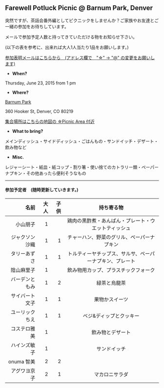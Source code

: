 ## Farewell Potluck Picnic @ Barnum Park, Denver
突然ですが、茶話会番外編としてピクニックをしませんか？ご家族やお友達とご一緒の参加をお待ちしています。

メールで参加予定人数と持ってきていただける物をお知らせ下さい。

(以下の表を参考に、出来れば大人1人当たり1品をお願いします。)

<a href="mailto:tomoko.kd☆gmail.com?subject=Farewell Potluck Picnic @ Barnum Park">参加表明メールはこちらから　(アドレス欄で　"☆" -> "@" の変更をお願いします)</a>


* __When?__ 

Thursday, June 23, 2015 from 1 pm


* __Where?__ 

[Barnum Park](https://www.google.com/maps/place/Barnum+Park/@39.7253119,-105.0288308,17z/data=!3m1!4b1!4m2!3m1!1s0x876c7f56fce4197f:0x6b22a7d3d8f9ed2e!6m1!1e1 "Where?")

360 Hooker St, Denver, CO 80219

[集合場所はこちらの地図の ☆Picnic Area 付近](http://www.denvergov.org/portals/747/documents/parkart/ParkArt_Barnum%20Park.pdf)

* __What to bring?__

メインディッシュ・サイドディッシュ・ごはんもの・サンドイッチ・デザート・飲み物など

* __Misc.__

レジャーシート・紙皿・紙コップ・割り箸・使い捨てのカトラリー類・ペーパーナプキン・その他あったら便利そうなもの

***
#### 参加予定者　(随時更新していきます。)
| 名前　|大人|子供| 持ち寄る物|
|--------:|---:|---:|:---------:|
|小山朋子 | 1| |鶏肉の黒酢煮・あんぱん・プレート・ウエットティッシュ|
|ジャクソン沙織| 1| 1|チャーハン、野菜のグリル、ペーパーナプキン |
|タリーあずさ| 1| 1|トルティーヤチップス、サルサ、ペーパーナプキン、プレート |
|陰山麻里子| 1| |飲み物用カップ、プラスチックフォーク |
|バーデンともみ| 1| 2|緑茶と烏龍茶 |
|サイバート文子| 1| 1|果物かスイーツ |
|ユーリックちえ| 1| 1|ベジ&ディップとクッキー |
|コステロ雅美| 1| |飲み物とデザート |
|ハインズ敏子| 1| |サンドイッチ |
|onuma 智美| 2| 2| |
|アグワヨ京子| 2| 1|マカロニサラダ |
